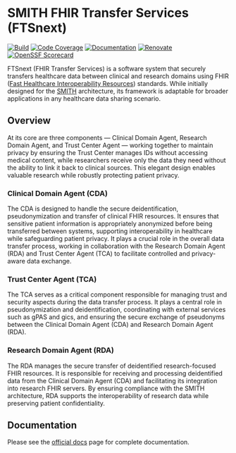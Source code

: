 # SMITH FHIR Transfer Services (FTSnext)

[![Build](https://github.com/medizininformatik-initiative/fts-next/actions/workflows/build.yml/badge.svg)](https://github.com/medizininformatik-initiative/fts-next/actions/workflows/build.yml)
[![Code Coverage](https://codecov.io/gh/medizininformatik-initiative/fts-next/branch/main/graph/badge.svg)](https://codecov.io/gh/medizininformatik-initiative/fts-next)
[![Documentation](https://img.shields.io/badge/see-Docs-blue.svg)](https://medizininformatik-initiative.github.io/fts-next)
[![Renovate](https://img.shields.io/badge/renovate-enabled-violet.svg)](https://github.com/medizininformatik-initiative/fts-next/issues/67)
[![OpenSSF Scorecard](https://api.scorecard.dev/projects/github.com/medizininformatik-initiative/fts-next/badge)](https://scorecard.dev/viewer/?uri=github.com/medizininformatik-initiative/fts-next)

FTSnext (FHIR Transfer Services) is a software system that securely transfers
healthcare data between clinical and research domains using FHIR
([Fast Healthcare Interoperability Resources][fhir]) standards. While initially
designed for the [SMITH][smith] architecture, its framework is adaptable for broader
applications in any healthcare data sharing scenario.

## Overview

At its core are three components — Clinical Domain Agent, Research Domain Agent, and
Trust Center Agent — working together to maintain privacy by ensuring the Trust Center
manages IDs without accessing medical content, while researchers receive only the data
they need without the ability to link it back to clinical sources. This elegant design
enables valuable research while robustly protecting patient privacy.

### Clinical Domain Agent (CDA)

The CDA is designed to handle the secure deidentification, pseudonymization and transfer of clinical
FHIR resources. It ensures that sensitive patient information is appropriately anonymized before
being transferred between systems, supporting interoperability in healthcare while safeguarding
patient privacy. It plays a crucial role in the overall data transfer process, working in
collaboration with the Research Domain Agent (RDA) and Trust Center Agent (TCA) to facilitate
controlled and privacy-aware data exchange.

### Trust Center Agent (TCA)

The TCA serves as a critical component responsible for managing trust and security aspects during
the data transfer process. It plays a central role in pseudonymization and deidentification,
coordinating with external services such as gPAS and gics, and ensuring the secure exchange of
pseudonyms between the Clinical Domain Agent (CDA) and Research Domain Agent (RDA).

### Research Domain Agent (RDA)

The RDA manages the secure transfer of deidentified research-focused FHIR resources. It is
responsible for receiving and processing deidentified data from the Clinical Domain Agent (CDA) and
facilitating its integration into research FHIR servers. By ensuring compliance with the SMITH
architecture, RDA supports the interoperability of research data while preserving patient
confidentiality.

## Documentation

Please see the [official docs](https://medizininformatik-initiative.github.io/fts-next) page for
complete documentation.

[fhir]: https://fhir.org/

[smith]: https://www.smith.care
